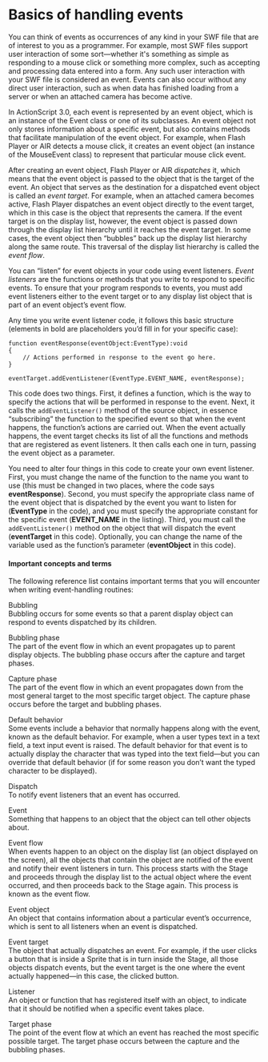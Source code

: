 # Basics of handling events

<div>

You can think of events as occurrences of any kind in your SWF file that are of
interest to you as a programmer. For example, most SWF files support user
interaction of some sort—whether it's something as simple as responding to a
mouse click or something more complex, such as accepting and processing data
entered into a form. Any such user interaction with your SWF file is considered
an event. Events can also occur without any direct user interaction, such as
when data has finished loading from a server or when an attached camera has
become active.

In ActionScript 3.0, each event is represented by an event object, which is an
instance of the Event class or one of its subclasses. An event object not only
stores information about a specific event, but also contains methods that
facilitate manipulation of the event object. For example, when Flash Player or
AIR detects a mouse click, it creates an event object (an instance of the
MouseEvent class) to represent that particular mouse click event.

After creating an event object, Flash Player or AIR _dispatches_ it, which means
that the event object is passed to the object that is the target of the event.
An object that serves as the destination for a dispatched event object is called
an _event target_. For example, when an attached camera becomes active, Flash
Player dispatches an event object directly to the event target, which in this
case is the object that represents the camera. If the event target is on the
display list, however, the event object is passed down through the display list
hierarchy until it reaches the event target. In some cases, the event object
then “bubbles” back up the display list hierarchy along the same route. This
traversal of the display list hierarchy is called the _event flow_.

You can “listen” for event objects in your code using event listeners. _Event
listeners_ are the functions or methods that you write to respond to specific
events. To ensure that your program responds to events, you must add event
listeners either to the event target or to any display list object that is part
of an event object’s event flow.

Any time you write event listener code, it follows this basic structure
(elements in bold are placeholders you’d fill in for your specific case):

    function eventResponse(eventObject:EventType):void
    {
        // Actions performed in response to the event go here.
    }

    eventTarget.addEventListener(EventType.EVENT_NAME, eventResponse);

This code does two things. First, it defines a function, which is the way to
specify the actions that will be performed in response to the event. Next, it
calls the `addEventListener()` method of the source object, in essence
“subscribing” the function to the specified event so that when the event
happens, the function’s actions are carried out. When the event actually
happens, the event target checks its list of all the functions and methods that
are registered as event listeners. It then calls each one in turn, passing the
event object as a parameter.

You need to alter four things in this code to create your own event listener.
First, you must change the name of the function to the name you want to use
(this must be changed in two places, where the code says **eventResponse**).
Second, you must specify the appropriate class name of the event object that is
dispatched by the event you want to listen for (**EventType** in the code), and
you must specify the appropriate constant for the specific event (**EVENT_NAME**
in the listing). Third, you must call the `addEventListener()` method on the
object that will dispatch the event (**eventTarget** in this code). Optionally,
you can change the name of the variable used as the function’s parameter
(**eventObject** in this code).

<div>

#### Important concepts and terms

The following reference list contains important terms that you will encounter
when writing event-handling routines:

Bubbling  
Bubbling occurs for some events so that a parent display object can respond to
events dispatched by its children.

Bubbling phase  
The part of the event flow in which an event propagates up to parent display
objects. The bubbling phase occurs after the capture and target phases.

Capture phase  
The part of the event flow in which an event propagates down from the most
general target to the most specific target object. The capture phase occurs
before the target and bubbling phases.

Default behavior  
Some events include a behavior that normally happens along with the event, known
as the default behavior. For example, when a user types text in a text field, a
text input event is raised. The default behavior for that event is to actually
display the character that was typed into the text field—but you can override
that default behavior (if for some reason you don’t want the typed character to
be displayed).

Dispatch  
To notify event listeners that an event has occurred.

Event  
Something that happens to an object that the object can tell other objects
about.

Event flow  
When events happen to an object on the display list (an object displayed on the
screen), all the objects that contain the object are notified of the event and
notify their event listeners in turn. This process starts with the Stage and
proceeds through the display list to the actual object where the event occurred,
and then proceeds back to the Stage again. This process is known as the event
flow.

Event object  
An object that contains information about a particular event’s occurrence, which
is sent to all listeners when an event is dispatched.

Event target  
The object that actually dispatches an event. For example, if the user clicks a
button that is inside a Sprite that is in turn inside the Stage, all those
objects dispatch events, but the event target is the one where the event
actually happened—in this case, the clicked button.

Listener  
An object or function that has registered itself with an object, to indicate
that it should be notified when a specific event takes place.

Target phase  
The point of the event flow at which an event has reached the most specific
possible target. The target phase occurs between the capture and the bubbling
phases.

</div>

</div>
